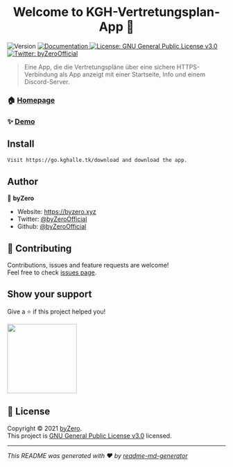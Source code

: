<h1 align="center">Welcome to KGH-Vertretungsplan-App 👋</h1>
<p>
  <img alt="Version" src="https://img.shields.io/badge/version-v4.1-blue.svg?cacheSeconds=2592000" />
  <a href="https://docs.kghalle.tk" target="_blank">
    <img alt="Documentation" src="https://img.shields.io/badge/documentation-yes-brightgreen.svg" />
  </a>
  <a href="https://github.com/byZeroOfficial/KGH-Vertretungsplan-App/blob/main/LICENSE" target="_blank">
    <img alt="License: GNU General Public License v3.0" src="https://img.shields.io/badge/License-GNU General Public License v3.0-yellow.svg" />
  </a>
  <a href="https://twitter.com/byZeroOfficial" target="_blank">
    <img alt="Twitter: byZeroOfficial" src="https://img.shields.io/twitter/follow/byZeroOfficial.svg?style=social" />
  </a>
</p>

> Eine App, die die Vertretungspläne über eine sichere HTTPS-Verbindung als App anzeigt mit einer Startseite, Info und einem Discord-Server.

### 🏠 [Homepage](https://kghalle.tk)

### ✨ [Demo](https://cloud.0network.de/vertretungsplan)

## Install

```sh
Visit https://go.kghalle.tk/download and download the app.
```

## Author

👤 **byZero**

* Website: https://byzero.xyz
* Twitter: [@byZeroOfficial](https://twitter.com/byZeroOfficial)
* Github: [@byZeroOfficial](https://github.com/byZeroOfficial)

## 🤝 Contributing

Contributions, issues and feature requests are welcome!<br />Feel free to check [issues page](https://github.com/byZeroOfficial/KGH-Vertretungsplan-App/issues). 

## Show your support

Give a ⭐️ if this project helped you!

<a href="https://www.patreon.com/byZero">
  <img src="https://c5.patreon.com/external/logo/become_a_patron_button@2x.png" width="160">
</a>

## 📝 License

Copyright © 2021 [byZero](https://github.com/byZeroOfficial).<br />
This project is [GNU General Public License v3.0](https://github.com/byZeroOfficial/KGH-Vertretungsplan-App/blob/main/LICENSE) licensed.

***
_This README was generated with ❤️ by [readme-md-generator](https://github.com/kefranabg/readme-md-generator)_